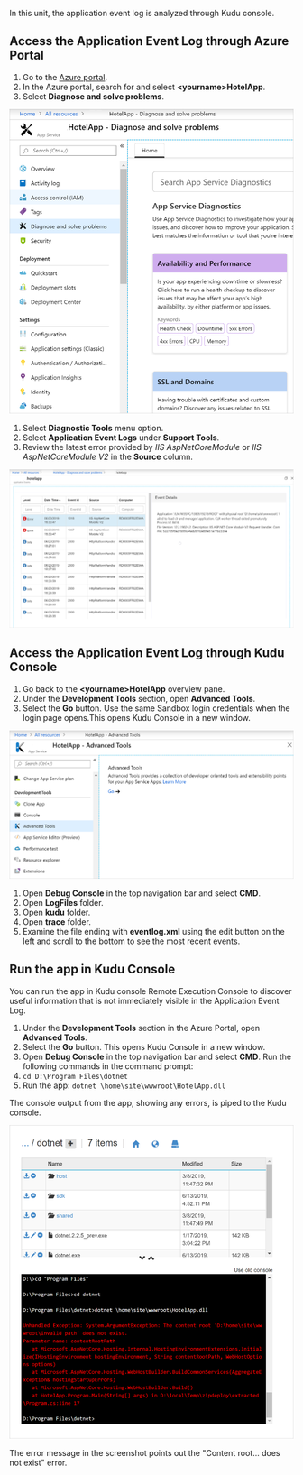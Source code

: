 In this unit, the application event log is analyzed through Kudu console.

## Access the Application Event Log through Azure Portal

1. Go to the [Azure portal](https://portal.azure.com/learn.docs.microsoft.com?azure-portal=true).
1. In the Azure portal, search for and select **&lt;yourname&gt;HotelApp**.
1. Select **Diagnose and solve problems**.

![Diagnose and solve problems](../media/DiagnoseAndSolveProblems.png)

1. Select **Diagnostic Tools** menu option.
1. Select **Application Event Logs** under **Support Tools**.
1. Review the latest error provided by *IIS AspNetCoreModule* or *IIS AspNetCoreModule V2* in the **Source** column.

![Application Events](../media/ApplicationEvents.png)

## Access the Application Event Log through Kudu Console

1. Go back to the **&lt;yourname&gt;HotelApp** overview pane.
1. Under the **Development Tools** section, open **Advanced Tools**. 
1. Select the **Go** button. Use the same Sandbox login credentials when the login page opens.This opens Kudu Console in a new window.

![Advanced Tools](../media/AdvancedTools.png)

1. Open **Debug Console** in the top navigation bar and select **CMD**.
1. Open **LogFiles** folder.
1. Open **kudu** folder.
1. Open **trace** folder.
1. Examine the file ending with **eventlog.xml** using the edit button on the left and scroll to the bottom to see the most recent events.

## Run the app in Kudu Console

You can run the app in Kudu console Remote Execution Console to discover useful information that is not immediately visible in the Application Event Log.

1. Under the **Development Tools** section in the Azure Portal, open **Advanced Tools**. 
1. Select the **Go** button. This opens Kudu Console in a new window.
1. Open **Debug Console** in the top navigation bar and select **CMD**.
Run the following commands in the command prompt:
1. `cd D:\Program Files\dotnet`
1. Run the app: `dotnet \home\site\wwwroot\HotelApp.dll`

The console output from the app, showing any errors, is piped to the Kudu console.

![Errors](../media/Errors.png)

The error message in the screenshot points out the "Content root... does not exist" error.
